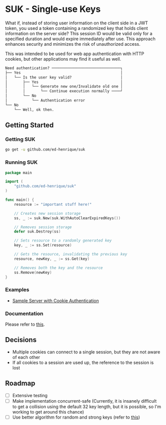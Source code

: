 # SUK - Single-use Keys

What if, instead of storing user information on the client side in a JWT token,
you used a token containing a randomized key that holds client information on
the server side? This session ID would be valid only for a specified duration
and would expire immediately after use. This approach enhances security and
minimizes the risk of unauthorized access.

This was intended to be used for web app authentication with HTTP cookies, but
other applications may find it useful as well.

```txt
Need authentication? ───────────────────────────────┐
├── Yes                                             │
│   └── Is the user key valid?                      │
│       ├── Yes                                     │
│       │   └── Generate new one/Invalidate old one │ 
│       │       └── Continue execution normally ────┘
│       └── No
│           └── Authentication error
└── No
    └── Well, ok then.
```


## Getting Started

### Getting SUK

```bash
go get -u github.com/ed-henrique/suk
```

### Running SUK

```go
package main

import (
    "github.com/ed-henrique/suk"
)

func main() {
    resource := "important stuff here!"

    // Creates new session storage
    ss, _ := suk.New(suk.WithAutoClearExpiredKeys())

    // Removes session storage
    defer suk.Destroy(ss)

    // Sets resource to a randomly generated key
    key, _ := ss.Set(resource)

    // Gets the resource, invalidating the previous key
    resource, newKey, _ := ss.Get(key)

    // Removes both the key and the resource
    ss.Remove(newKey)
}
```

### Examples

- [Sample Server with Cookie Authentication](./examples/cookies/main.go)

### Documentation

Please refer to [this](https://pkg.go.dev/github.com/ed-henrique/suk).

## Decisions

- Multiple cookies can connect to a single session, but they are not aware of
each other
- If all cookies to a session are used up, the reference to the session is lost

## Roadmap

- [ ] Extensive testing
- [ ] Make implementation concurrent-safe (Currently, it is insanely difficult
to get a collision using the default 32 key length, but it is possible, so I'm
working to get around this chance)
- [ ] Use better algorithm for random and strong keys (refer to [this](https://stackoverflow.com/questions/22892120/how-to-generate-a-random-string-of-a-fixed-length-in-go))

